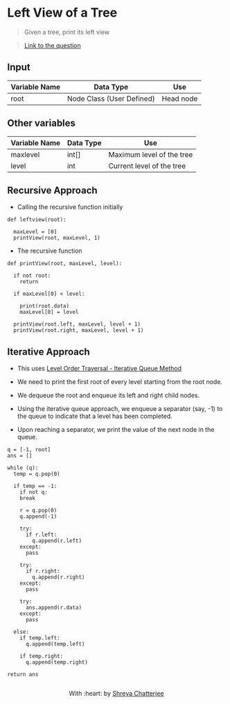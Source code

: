 # Left View of a Tree

> Given a tree, print its left view

> [Link to the question](https://practice.geeksforgeeks.org/problems/left-view-of-binary-tree/1)


## Input
| Variable Name | Data Type | Use | 
|---- | ----- | ----- |
| root | Node Class (User Defined) | Head node |

## Other variables
| Variable Name | Data Type | Use | 
|---- | ----- | ----- |
| maxlevel | int[] | Maximum level of the tree |
| level | int | Current level of the tree |


## Recursive Approach

- Calling the recursive function initially

```
def leftview(root):

  maxLevel = [0]
  printView(root, maxLevel, 1)
```


- The recursive function

```
def printView(root, maxLevel, level):

  if not root:
    return 
    
  if maxLevel[0] < level:
    
    print(root.data)
    maxLevel[0] = level
    
  printView(root.left, maxLevel, level + 1)  
  printView(root.right, maxLevel, level + 1)
```

## Iterative Approach
- This uses [Level Order Traversal - Iterative Queue Method](https://github.com/Shreya549/last-minute-dsa/blob/main/Trees/Level-Order-Traversal.md)

- We need to print the first root of every level starting from the root node.
- We dequeue the root and enqueue its left and right child nodes.
- Using the iterative queue approach, we enqueue a separator (say, -1) to the queue to indicate that a level has been completed.
- Upon reaching a separator, we print the value of the next node in the queue.

```
q = [-1, root]
ans = []

while (q):
  temp = q.pop(0)
  
  if temp == -1:
    if not q:
    break

    r = q.pop(0)
    q.append(-1)

    try:
      if r.left:
        q.append(r.left)
    except:
      pass

    try:
      if r.right:
        q.append(r.right)
    except:
      pass

    try:
      ans.append(r.data)
    except:
      pass

  else:
    if temp.left:
      q.append(temp.left)

    if temp.right:
      q.append(temp.right)

return ans
    
```




<p align="center">
	With :heart: by <a href="https://github.com/Shreya549" target="_blank">Shreya Chatterjee</a>
</p>
